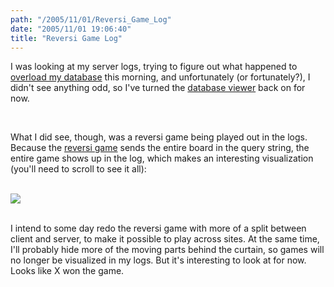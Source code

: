 ```yaml
---
path: "/2005/11/01/Reversi_Game_Log" 
date: "2005/11/01 19:06:40" 
title: "Reversi Game Log" 
---
```

<p>I was looking at my server logs, trying to figure out what happened to <a href="http://typewriting.org/2005/11/01/Database_Trouble/">overload my database</a> this morning, and unfortunately (or fortunately?), I didn't see anything odd, so I've turned the <a href="http://www.randomchaos.com/database/">database viewer</a> back on for now.</p><br><p>What I did see, though, was a reversi game being played out in the logs. Because the <a href="http://www.randomchaos.com/games/reversi/">reversi game</a> sends the entire board in the query string, the entire game shows up in the log, which makes an interesting visualization (you'll need to scroll to see it all):</p><br><div style="overflow: auto; width: 580px;"><img src="http://typewriting.org/image/article/content/reversi.png" /></div><br><p>I intend to some day redo the reversi game with more of a split between client and server, to make it possible to play across sites. At the same time, I'll probably hide more of the moving parts behind the curtain, so games will no longer be visualized in my logs. But it's interesting to look at for now. Looks like X won the game.</p>